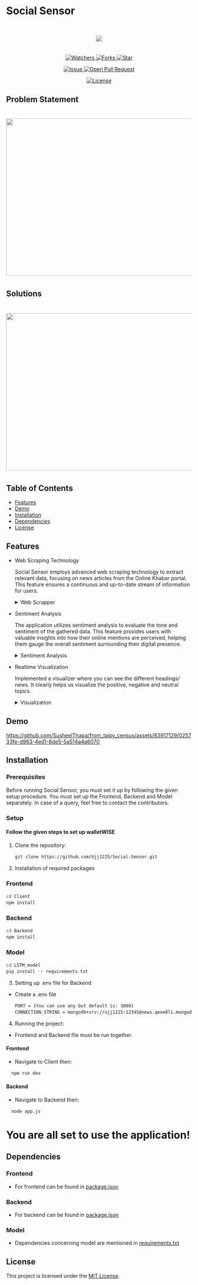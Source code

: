 # Social Sensor

# <p align="center"><img src="https://github.com/Ujj1225/Social-Sensor/blob/main/Client%20/src/assets/images/hero-socialmedia.png" width=300 /></p>

<p align="center">
    <p align="center">
        <a href="https://github.com/Ujj1225/Social-Sensor" target="blank">
            <img src="https://img.shields.io/github/watchers/Ujj1225/Social-Sensor?style=for-the-badge&logo=appveyor" alt="Watchers"/>
        </a>
        <a href="https://github.com/Ujj1225/Social-Sensor/fork" target="blank">
            <img src="https://img.shields.io/github/forks/Ujj1225/Social-Sensor?style=for-the-badge&logo=appveyor" alt="Forks"/>
        </a>
        <a href="https://github.com/Ujj1225/Social-Sensor/stargazers" target="blank">
            <img src="https://img.shields.io/github/stars/Ujj1225/Social-Sensor?style=for-the-badge&logo=appveyor" alt="Star"/>
        </a>
    </p>
    <p align="center">
        <a href="https://github.com/Ujj1225/Social-Sensor/issues" target="blank">
            <img src="https://img.shields.io/github/issues/Ujj1225/Social-Sensor?style=for-the-badge&logo=appveyor" alt="Issue"/>
        </a>
        <a href="https://github.com/Ujj1225/Social-Sensor/pulls" target="blank">
            <img src="https://img.shields.io/github/issues-pr/Ujj1225/Social-Sensor?style=for-the-badge&logo=appveyor" alt="Open Pull Request"/>
        </a>
    </p>
    <p align="center">
        <a href="https://github.com/Ujj1225/Social-Sensor/blob/master/LICENSE" target="blank">
            <img src="https://img.shields.io/github/license/Ujj1225/Social-Sensor?style=for-the-badge&logo=appveyor" alt="License" />
        </a>
    </p>
</p>

<p align="center">
</p>

## Problem Statement

# <p align="center"><img src="https://github.com/Ujj1225/Social-Sensor/blob/main/Client%20/src/assets/images/problem.png" width=750 height=425 /></p>

## Solutions

# <p align="center"><img src="https://github.com/Ujj1225/Social-Sensor/blob/main/Client%20/src/assets/images/Solution.png" width=750 height=425 /></p>

## Table of Contents

- [Features](#features)
- [Demo](#demo)
- [Installation](#installation)
- [Dependencies](#dependencies)
- [License](#license)

## Features

- Web Scraping Technology

  Social Sensor employs advanced web scraping technology to extract relevant data, focusing on news articles from the Online Khabar portal. This feature ensures a continuous and up-to-date stream of information for users.
  <details>
    <summary> Web Scrapper </summary>
    <img src="https://github.com/Ujj1225/from_Taipy-walletWISE/blob/main/assets/UI_tracker.png" width=750/>
  </details>

- Sentiment Analysis

  The application utilizes sentiment analysis to evaluate the tone and sentiment of the gathered data. This feature provides users with valuable insights into how their online mentions are perceived, helping them gauge the overall sentiment surrounding their digital presence.
  <details>
    <summary> Sentiment Analysis </summary>
    <img src="https://github.com/Ujj1225/from_Taipy-walletWISE/blob/main/assets/insight_box.png" width=750/>

  </details>

- Realtime Visualization

  Implemented a visualizer where you can see the different headings/ news. It clearly helps us visualize the positive, negative and neutral topics.
  <details>
    <summary> Visualization </summary>
    <img src="https://github.com/Ujj1225/from_Taipy-walletWISE/blob/main/assets/visualizer.png" width=750/>
  </details>

## Demo

https://github.com/SusheelThapa/from_taipy_census/assets/83917129/025733fe-d963-4ed1-8de5-5a514a4a6070

## Installation

### Prerequisites

Before running Social Sensor, you must set it up by following the given setup procedure. You must set up the Frontend, Backend and Model separately. In case of a query, feel free to contact the contributors.

### Setup

#### Follow the given steps to set up walletWISE

1. Clone the repository:

   ```bash
   git clone https://github.com/Ujj1225/Social-Sensor.git
   ```

2. Installation of required packages

### Frontend

```bash
cd Client
npm install
```

### Backend

```bash
cd Backend
npm install
```

### Model

```bash
cd LSTM_model
pip install -r requirements.txt
```

3. Setting up .env file for Backend

- Create a .env file

  ```bash
  PORT = (You can use any but default is: 3000)
  CONNECTION_STRING = mongodb+srv://ujj1225:12345@news.qeoe8li.mongodb.net/
  ```

4. Running the project:

- Frontend and Backend file must be run together.

#### Frontend

- Navigate to Client then:

```bash
  npm run dev
```

#### Backend

- Navigate to Backend then:

```bash
  node app.js
```

# You are all set to use the application!

## Dependencies

### Frontend

- For frontend can be found in [package.json](./Client%20/package.json)

### Backend

- For backend can be found in [package.json](./Backend/package.json)

### Model

- Dependencies concerning model are mentioned in [requirements.txt](./LSTM_model/requirement.txt)

## License

This project is licensed under the [MIT License](/LICENSE).
